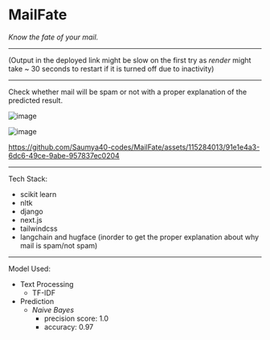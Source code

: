 # MailFate
*Know the fate of your mail.*
____

(Output in the deployed link might be slow on the first try as *render* might take ~ 30 seconds to restart if it is turned off due to inactivity)
____
Check whether mail will be spam or not with a proper explanation of the predicted result.

![image](https://github.com/Saumya40-codes/MailFate/assets/115284013/b67b0003-5b5c-48ea-8443-19756191c757)

![image](https://github.com/Saumya40-codes/MailFate/assets/115284013/3177cc17-2235-400a-affa-62308c9a18ed)


https://github.com/Saumya40-codes/MailFate/assets/115284013/91e1e4a3-6dc6-49ce-9abe-957837ec0204

____
Tech Stack: 
- scikit learn
- nltk
- django
- next.js
- tailwindcss
- langchain and hugface (inorder to get the proper explanation about why mail is spam/not spam)

____
Model Used: 
- Text Processing
  - TF-IDF
- Prediction
  - *Naive Bayes*
    -  precision score: 1.0
    -  accuracy: 0.97

